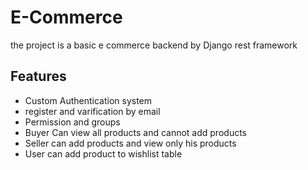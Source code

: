 # E-Commerce 
the project is a basic e commerce backend 
by Django rest framework

## Features
- Custom Authentication system
- register and varification by email 
- Permission and groups
- Buyer Can view all products and cannot add products
- Seller can add products and view only his products
- User can add product to wishlist table
